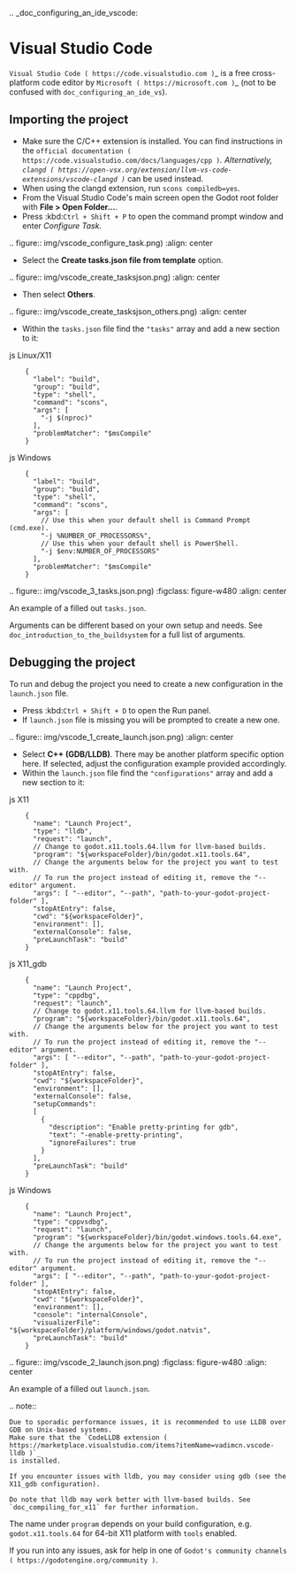.. _doc_configuring_an_ide_vscode:

Visual Studio Code
==================

`Visual Studio Code ( https://code.visualstudio.com )`_ is a free cross-platform code editor
by `Microsoft ( https://microsoft.com )`_ (not to be confused with `doc_configuring_an_ide_vs`).

Importing the project
---------------------

- Make sure the C/C++ extension is installed. You can find instructions in
  the `official documentation ( https://code.visualstudio.com/docs/languages/cpp )`_.
  Alternatively, `clangd ( https://open-vsx.org/extension/llvm-vs-code-extensions/vscode-clangd )`_
  can be used instead.
- When using the clangd extension, run `scons compiledb=yes`.
- From the Visual Studio Code's main screen open the Godot root folder with
  **File > Open Folder...**.
- Press :kbd:`Ctrl + Shift + P` to open the command prompt window and enter *Configure Task*.

.. figure:: img/vscode_configure_task.png)
   :align: center

- Select the **Create tasks.json file from template** option.

.. figure:: img/vscode_create_tasksjson.png)
   :align: center

- Then select **Others**.

.. figure:: img/vscode_create_tasksjson_others.png)
   :align: center

- Within the `tasks.json` file find the `"tasks"` array and add a new section to it:

js Linux/X11

```
    {
      "label": "build",
      "group": "build",
      "type": "shell",
      "command": "scons",
      "args": [
        "-j $(nproc)"
      ],
      "problemMatcher": "$msCompile"
    }
```

js Windows

```
    {
      "label": "build",
      "group": "build",
      "type": "shell",
      "command": "scons",
      "args": [
        // Use this when your default shell is Command Prompt (cmd.exe).
        "-j %NUMBER_OF_PROCESSORS%",
        // Use this when your default shell is PowerShell.
        "-j $env:NUMBER_OF_PROCESSORS"
      ],
      "problemMatcher": "$msCompile"
    }
```

.. figure:: img/vscode_3_tasks.json.png)
   :figclass: figure-w480
   :align: center

   An example of a filled out `tasks.json`.

Arguments can be different based on your own setup and needs. See
`doc_introduction_to_the_buildsystem` for a full list of arguments.

Debugging the project
---------------------

To run and debug the project you need to create a new configuration in the `launch.json` file.

- Press :kbd:`Ctrl + Shift + D` to open the Run panel.
- If `launch.json` file is missing you will be prompted to create a new one.

.. figure:: img/vscode_1_create_launch.json.png)
   :align: center

- Select **C++ (GDB/LLDB)**. There may be another platform specific option here. If selected,
  adjust the configuration example provided accordingly.
- Within the `launch.json` file find the `"configurations"` array and add a new section to it:

js X11

```
    {
      "name": "Launch Project",
      "type": "lldb",
      "request": "launch",
      // Change to godot.x11.tools.64.llvm for llvm-based builds.
      "program": "${workspaceFolder}/bin/godot.x11.tools.64",
      // Change the arguments below for the project you want to test with.
      // To run the project instead of editing it, remove the "--editor" argument.
      "args": [ "--editor", "--path", "path-to-your-godot-project-folder" ],
      "stopAtEntry": false,
      "cwd": "${workspaceFolder}",
      "environment": [],
      "externalConsole": false,
      "preLaunchTask": "build"
    }

```

js X11_gdb

```
    {
      "name": "Launch Project",
      "type": "cppdbg",
      "request": "launch",
      // Change to godot.x11.tools.64.llvm for llvm-based builds.
      "program": "${workspaceFolder}/bin/godot.x11.tools.64",
      // Change the arguments below for the project you want to test with.
      // To run the project instead of editing it, remove the "--editor" argument.
      "args": [ "--editor", "--path", "path-to-your-godot-project-folder" ],
      "stopAtEntry": false,
      "cwd": "${workspaceFolder}",
      "environment": [],
      "externalConsole": false,
      "setupCommands":
      [
        {
          "description": "Enable pretty-printing for gdb",
          "text": "-enable-pretty-printing",
          "ignoreFailures": true
        }
      ],
      "preLaunchTask": "build"
    }
```

js Windows

```
    {
      "name": "Launch Project",
      "type": "cppvsdbg",
      "request": "launch",
      "program": "${workspaceFolder}/bin/godot.windows.tools.64.exe",
      // Change the arguments below for the project you want to test with.
      // To run the project instead of editing it, remove the "--editor" argument.
      "args": [ "--editor", "--path", "path-to-your-godot-project-folder" ],
      "stopAtEntry": false,
      "cwd": "${workspaceFolder}",
      "environment": [],
      "console": "internalConsole",
      "visualizerFile": "${workspaceFolder}/platform/windows/godot.natvis",
      "preLaunchTask": "build"
    }
```

.. figure:: img/vscode_2_launch.json.png)
   :figclass: figure-w480
   :align: center

   An example of a filled out `launch.json`.


.. note::

    Due to sporadic performance issues, it is recommended to use LLDB over GDB on Unix-based systems.
    Make sure that the `CodeLLDB extension ( https://marketplace.visualstudio.com/items?itemName=vadimcn.vscode-lldb )`_
    is installed.

    If you encounter issues with lldb, you may consider using gdb (see the X11_gdb configuration).

    Do note that lldb may work better with llvm-based builds. See `doc_compiling_for_x11` for further information.

The name under `program` depends on your build configuration,
e.g. `godot.x11.tools.64` for 64-bit X11 platform with `tools` enabled.

If you run into any issues, ask for help in one of
`Godot's community channels ( https://godotengine.org/community )`.
